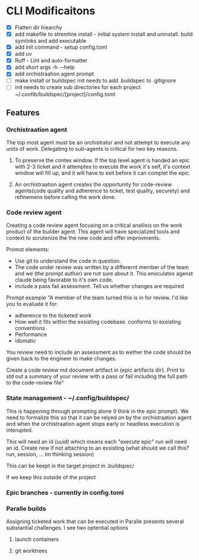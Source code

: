 # CLI Modificaitons

- [x] Flatten dir hiearchy
- [x] add makefile to stremline install - initial system install and uninstall.
      build symlinks and add executable
- [x] add init command - setup config.toml
- [x] add uv
- [x] Ruff - Lint and auto-formatter
- [x] add short args -h --help
- [x] add orchistraation agent prompt
- [ ] make install or buildspec init needs to add .buildspec to .gitignore
- [ ] init needs to create sub directories for each project
      ~/.confib/buildspec/[project]/config.toml

## Features

### Orchistraation agent

The top most agent must be an orchistrator and not attempt to execute any units
of work. Delegating to sub-agents is critical for two key reasons.

1. To preserve the contex window. If the top level agent is handed an epic with
   2-3 ticket and it attemptes to execute the work it's self, it's context
   window will fill up, and it will have to exit before it can complet the epic.

2. An orchistraation agent creates the opportunity for code-review agents(code
   quality and adherence to ticket, test quality, securety) and refinemens
   before calling the work done.

### Code review agent

Creating a code review agent focusing on a critical anallisis on the work
product of the builder agent. This agent will have specialized tools and context
to scrutenize the the new code and offer improvments.

Promot elements:

- Use git to understand the code in question.
- The code under review was written by a differernt member of the team and we
  (the prompt author) are not sure about it. This enoculates agenst claude being
  favorable to it's own code.
- include a pass fail assessment. Tell us whether changes are required

Prompt example "A member of the team turned this is in for review. I'd like you
to evaluate it for:

- adherence to the ticketed work
- How well it fits within the exsisting codebase. conforms to exsisting
  conventions
- Performance
- idomatic

You review need to include an assessment as to wether the code should be given
back to the engineer to make changes.

Create a code review md document artifact in {epic artifacts dir}. Print to std
out a summary of your review with a pass or fail including the full path to the
code-review file"

### State management - ~/.config/buildspec/

This is happening through prompting alone (I think in the epic prompt). We need
to formalize this so that it can be relyed on by the orchistraation agent and
when the orchistraation agent stops early or headless execution is interupted.

This will need an id (uuid) which means each "execute epic" run will need an id.
Create new if not attaching to an exsisting (what should we call this? run,
session, ... Im thinking session)

This can be keept in the target project in .buildspec/

If we keep this outside of the project

### Epic branches - currently in config.toml

### Paralle builds

Assigning ticketed work that can be executed in Paralle presents several
substantial challenges. I see two optential options

1. launch containers

2. git worktrees

